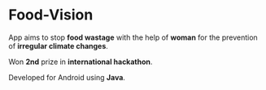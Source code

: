 # Food-Vision
App aims to stop <b>food wastage</b> with the help of <b>woman</b> for the prevention of <b>irregular climate changes</b>.

Won <b>2nd</b> prize in <b>international hackathon</b>.

Developed for Android using <b>Java</b>.
